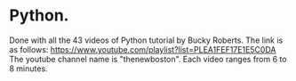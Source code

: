 Python.
======
Done with all the 43 videos of Python tutorial by Bucky Roberts.
The link is as follows: https://www.youtube.com/playlist?list=PLEA1FEF17E1E5C0DA
The youtube channel name is "thenewboston".
Each video ranges from 6 to 8 minutes.
